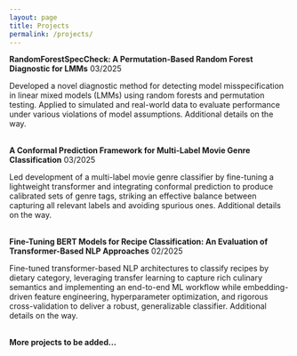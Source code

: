 ```yaml
---
layout: page
title: Projects
permalink: /projects/
---
```

**RandomForestSpecCheck: A Permutation-Based Random Forest Diagnostic for LMMs** 03/2025 

Developed a novel diagnostic method for detecting model misspecification in linear mixed models (LMMs) using random forests and permutation testing. Applied to simulated and real-world data to evaluate performance under various violations of model assumptions. Additional details on the way. 
<br><br>

**A Conformal Prediction Framework for Multi-Label Movie Genre Classification** 03/2025 

Led development of a multi-label movie genre classifier by fine-tuning a lightweight transformer and integrating conformal prediction to produce calibrated sets of genre tags, striking an effective balance between capturing all relevant labels and avoiding spurious ones. Additional details on the way. 
<br><br>

**Fine-Tuning BERT Models for Recipe Classification: An Evaluation of Transformer-Based NLP Approaches** 02/2025 

Fine-tuned transformer-based NLP architectures to classify recipes by dietary category, leveraging transfer learning to capture rich culinary semantics and implementing an end-to-end ML workflow while embedding-driven feature engineering, hyperparameter optimization, and rigorous cross-validation to deliver a robust, generalizable classifier. Additional details on the way. 
<br><br>

**More projects to be added...**
